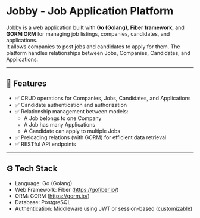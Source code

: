 
# Jobby - Job Application Platform

Jobby is a web application built with **Go (Golang)**, **Fiber framework**, and **GORM ORM** for managing job listings, companies, candidates, and applications.  
It allows companies to post jobs and candidates to apply for them. The platform handles relationships between Jobs, Companies, Candidates, and Applications.

---

## 🚀 Features

- ✅ CRUD operations for Companies, Jobs, Candidates, and Applications  
- ✅ Candidate authentication and authorization  
- ✅ Relationship management between models:
  - A Job belongs to one Company  
  - A Job has many Applications  
  - A Candidate can apply to multiple Jobs  
- ✅ Preloading relations (with GORM) for efficient data retrieval  
- ✅ RESTful API endpoints  

---

## ⚙️ Tech Stack

- Language: Go (Golang)  
- Web Framework: Fiber (https://gofiber.io/)  
- ORM: GORM (https://gorm.io/)  
- Database: PostgreSQL  
- Authentication: Middleware using JWT or session-based (customizable)  




